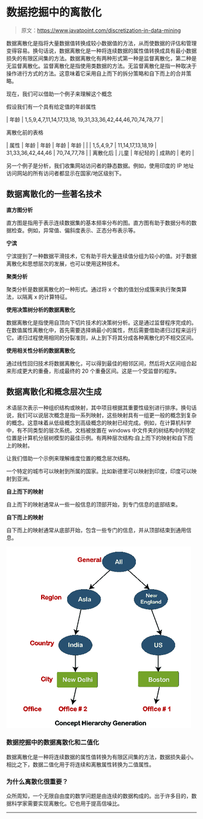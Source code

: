 # 数据挖掘中的离散化

> 原文：<https://www.javatpoint.com/discretization-in-data-mining>

数据离散化是指将大量数据值转换成较小数据值的方法，从而使数据的评估和管理变得容易。换句话说，数据离散化是一种将连续数据的属性值转换成具有最小数据损失的有限区间集的方法。数据离散化有两种形式第一种是监督离散化，第二种是无监督离散化。监督离散化是指使用类数据的方法。无监督离散化是指一种取决于操作进行方式的方法。这意味着它采用自上而下的拆分策略和自下而上的合并策略。

现在，我们可以借助一个例子来理解这个概念

假设我们有一个具有给定值的年龄属性

| 年龄 | 1,5,9,4,7,11,14,17,13,18, 19,31,33,36,42,44,46,70,74,78,77 |

离散化前的表格

| 属性 | 年龄 | 年龄 | 年龄 | 年龄 |
|  | 1,5,4,9,7 | 11,14,17,13,18,19 | 31,33,36,42,44,46 | 70,74,77,78 |
| 离散化后 | 儿童 | 年纪轻的 | 成熟的 | 老的 |

另一个例子是分析，我们收集网站访问者的静态数据。例如，使用印度的 IP 地址访问网站的所有访问者都显示在国家/地区级别下。

## 数据离散化的一些著名技术

**直方图分析**

直方图是指用于表示连续数据集的基本频率分布的图。直方图有助于数据分布的数据检查。例如，异常值、偏斜度表示、正态分布表示等。

**宁滨**

宁滨提到了一种数据平滑技术，它有助于将大量连续值分组为较小的值。对于数据离散化和思想层次的发展，也可以使用这种技术。

**聚类分析**

聚类分析是数据离散化的一种形式。通过将 x 个数的值划分成簇来执行聚类算法，以隔离 x 的计算特征。

**使用决策树分析的数据离散化**

数据离散化是指使用自顶向下切片技术的决策树分析。这是通过监督程序完成的。在数值属性离散化中，首先需要选择熵最小的属性，然后需要借助递归过程来运行它。递归过程使用相同的分裂准则，从上到下将其分成各种离散化的不相交区间。

**使用相关性分析的数据离散化**

通过线性回归技术将数据离散化，可以得到最佳的相邻区间，然后将大区间组合起来形成更大的重叠，形成最终的 20 个重叠区间。这是一个受监督的程序。

## 数据离散化和概念层次生成

术语层次表示一种组织结构或映射，其中项目根据其重要性级别进行排序。换句话说，我们可以说层次概念是指一系列映射，这些映射具有一组更一般的概念到复杂的概念。这意味着从低级概念到高级概念的映射已经完成。例如，在计算机科学中，有不同类型的层次系统。文档被放置在 windows 中文件夹的树结构中的特定位置是计算机分层树模型的最佳示例。有两种层次结构:自上而下的映射和自下而上的映射。

让我们借助一个示例来理解维度位置的概念层次结构。

一个特定的城市可以映射到所属的国家。比如新德里可以映射到印度，印度可以映射到亚洲。

**自上而下的映射**

自上而下的映射通常从一些一般信息的顶部开始，到专门信息的底部结束。

**自下而上的映射**

自下而上的映射通常从底部开始，包含一些专门的信息，并从顶部结束到通用信息。

![Discretization in data mining](img/a84a109d1995ccf476eb1d3fd4270771.png)

### 数据挖掘中的数据离散化和二值化

数据离散化是一种将连续数据的属性值转换为有限区间集的方法，数据损失最小。相比之下，数据二值化用于将连续和离散属性转换为二值属性。

### 为什么离散化很重要？

众所周知，一个无限自由度的数学问题是由连续的数据构成的。出于许多目的，数据科学家需要实现离散化。它也用于提高信噪比。

* * *
